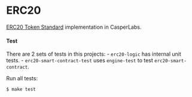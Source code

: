 # ERC20
[ERC20 Token Standard](https://eips.ethereum.org/EIPS/eip-20) implementation in CasperLabs.

#### Test
There are 2 sets of tests in this projects:
    - `erc20-logic` has internal unit tests.
    - `erc20-smart-contract-test` uses `engine-test` to test `erc20-smart-contract`.

Run all tests:
```
$ make test
```
